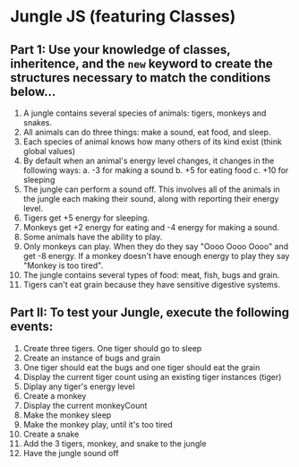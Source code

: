# Jungle JS (featuring Classes)

## Part 1: Use your knowledge of classes, inheritence, and the `new` keyword to create the structures necessary to match the conditions below...

1. A jungle contains several species of animals: tigers, monkeys and snakes.
2. All animals can do three things: make a sound, eat food, and sleep.
3. Each species of animal knows how many others of its kind exist (think global values)
4. By default when an animal's energy level changes, it changes in the following ways:
  a. -3 for making a sound
  b. +5 for eating food
  c. +10 for sleeping
5. The jungle can perform a sound off. This involves all of the animals in the jungle each making their sound, along with reporting their energy level.
6. Tigers get +5 energy for sleeping.
7. Monkeys get +2 energy for eating and -4 energy for making a sound.
8. Some animals have the ability to play.
9. Only monkeys can play. When they do they say "Oooo Oooo Oooo" and get -8 energy. If a monkey doesn't have enough energy to play they say "Monkey is too tired".
10. The jungle contains several types of food: meat, fish, bugs and grain.
11. Tigers can't eat grain because they have sensitive digestive systems.

## Part II: To test your Jungle, execute the following events:

1. Create three tigers. One tiger should go to sleep
2. Create an instance of bugs and grain
3. One tiger should eat the bugs and one tiger should eat the grain
4. Display the current tiger count using an existing tiger instances (tiger)
5. Diplay any tiger's energy level
6. Create a monkey
7. Display the current monkeyCount
8. Make the monkey sleep
9. Make the monkey play, until it's too tired
10. Create a snake
11. Add the 3 tigers, monkey, and snake to the jungle
12. Have the jungle sound off